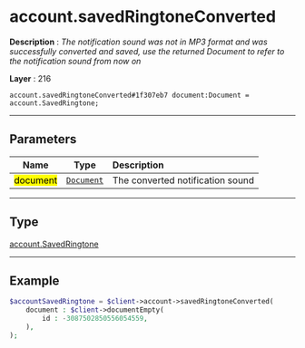# account.savedRingtoneConverted

**Description** : *The notification sound was not in MP3 format and was successfully converted and saved, use the returned Document to refer to the notification sound from now on*

**Layer** : 216

```tl
account.savedRingtoneConverted#1f307eb7 document:Document = account.SavedRingtone;
```

---

## Parameters

| Name | Type | Description |
| :---: | :---: | :--- |
| <mark>document</mark> | [`Document`](type/Document) | The converted notification sound |

---

## Type

[account.SavedRingtone](type/account.SavedRingtone)

---

## Example

```php
$accountSavedRingtone = $client->account->savedRingtoneConverted(
	document : $client->documentEmpty(
		id : -3087502850556054559,
	),
);
```